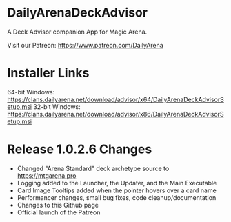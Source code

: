 # DailyArenaDeckAdvisor
A Deck Advisor companion App for Magic Arena.

Visit our Patreon: https://www.patreon.com/DailyArena

# Installer Links
64-bit Windows: https://clans.dailyarena.net/download/advisor/x64/DailyArenaDeckAdvisorSetup.msi
32-bit Windows: https://clans.dailyarena.net/download/advisor/x86/DailyArenaDeckAdvisorSetup.msi

# Release 1.0.2.6 Changes
- Changed "Arena Standard" deck archetype source to https://mtgarena.pro
- Logging added to the Launcher, the Updater, and the Main Executable
- Card Image Tooltips added when the pointer hovers over a card name
- Performancer changes, small bug fixes, code cleanup/documentation
- Changes to this Github page
- Official launch of the Patreon
